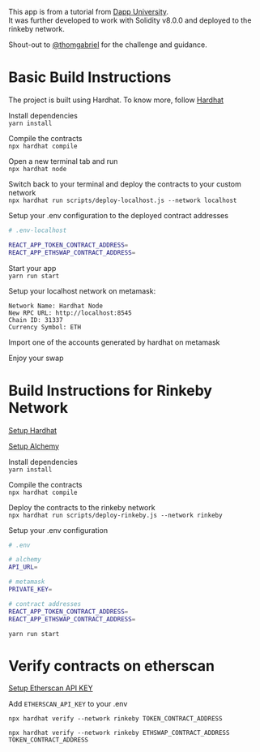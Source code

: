 This app is from a tutorial from [Dapp University](https://www.youtube.com/playlist?list=PLS5SEs8ZftgXHEtZ19lXmDQZm_1JKaBTK). <br>
It was further developed to work with Solidity v8.0.0 and deployed to the rinkeby network. <br>

Shout-out to [@thomgabriel](https://github.com/thomgabriel) for the challenge and guidance.    
# Basic Build Instructions

The project is built using Hardhat. To know more, follow [Hardhat](https://hardhat.org/getting-started/) <br>

Install dependencies <br>
`yarn install`

Compile the contracts <br>
`npx hardhat compile`

Open a new terminal tab and run <br>
`npx hardhat node`

Switch back to your terminal and deploy the contracts to your custom network <br>
`npx hardhat run scripts/deploy-localhost.js --network localhost`

Setup your .env configuration to the deployed contract addresses
```bash
# .env-localhost

REACT_APP_TOKEN_CONTRACT_ADDRESS=
REACT_APP_ETHSWAP_CONTRACT_ADDRESS=
```

Start your app <br>
`yarn run start`

Setup your localhost network on metamask:
```
Network Name: Hardhat Node 
New RPC URL: http://localhost:8545
Chain ID: 31337
Currency Symbol: ETH
```

Import one of the accounts generated by hardhat on metamask

Enjoy your swap
# Build Instructions for Rinkeby Network

[Setup Hardhat](https://hardhat.org/getting-started/)

[Setup Alchemy](https://docs.alchemy.com/alchemy/tutorials/hello-world-smart-contract)




Install dependencies <br>
`yarn install`

Compile the contracts <br>
`npx hardhat compile`

Deploy the contracts to the rinkeby network <br>
`npx hardhat run scripts/deploy-rinkeby.js --network rinkeby`



Setup your .env configuration
```bash
# .env

# alchemy
API_URL=

# metamask
PRIVATE_KEY=

# contract addresses
REACT_APP_TOKEN_CONTRACT_ADDRESS=
REACT_APP_ETHSWAP_CONTRACT_ADDRESS=

```

`yarn run start`


# Verify contracts on etherscan 

[Setup Etherscan API KEY](https://docs.alchemy.com/alchemy/tutorials/hello-world-smart-contract/submitting-your-smart-contract-to-etherscan)

Add `ETHERSCAN_API_KEY` to your .env <br>

`npx hardhat verify --network rinkeby TOKEN_CONTRACT_ADDRESS`

`npx hardhat verify --network rinkeby ETHSWAP_CONTRACT_ADDRESS TOKEN_CONTRACT_ADDRESS`